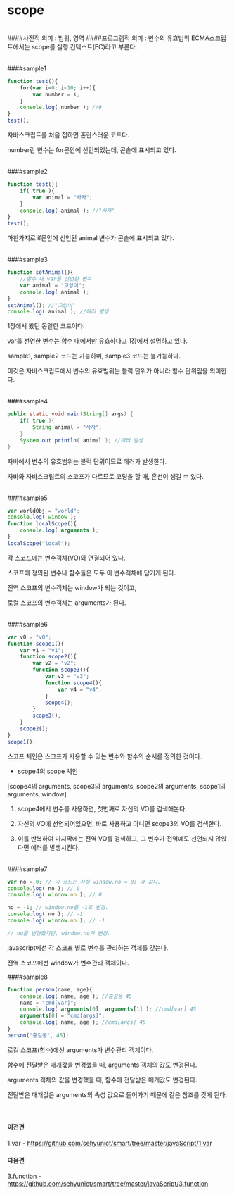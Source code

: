 # scope

<br/>
####사전적 의미 : 범위, 영역
####프로그램적 의미 : 변수의 유효범위
ECMA스크립트에서는 scope를 실행 컨텍스트(EC)라고 부른다.
<br/><br/>

####sample1
```javascript
function test(){
	for(var i=0; i<10; i++){
		var number = i;
	}
	console.log( number ); //9
}
test();
```
자바스크립트를 처음 접하면 혼란스러운 코드다.

number란 변수는 for문안에 선언되었는데, 콘솔에 표시되고 있다. 
<br/><br/>

####sample2
```javascript
function test(){
	if( true ){
		var animal = "사자";
	}
	console.log( animal ); //"사자"
}
test();
```
마찬가지로 if문안에 선언된 animal 변수가 콘솔에 표시되고 있다.
<br/><br/>

####sample3
```javascript
function setAnimal(){
	//함수 내 var를 선언한 변수
	var animal = "고앙이";
	console.log( animal );
}
setAnimal(); //"고양이"
console.log( animal ); //에러 발생
```
1장에서 봤던 동일한 코드이다.

var를 선언한 변수는 함수 내에서만 유효하다고 1장에서 설명하고 있다.

sample1, sample2 코드는 가능하며, sample3 코드는 불가능하다.

 이것은 자바스크립트에서 변수의 유효범위는 블럭 단위가 아니라 함수 단위임을 의미한다.
<br/><br/>

####sample4
```java
public static void main(String[] args) {
	if( true ){
		String animal = "사자";
	}
	System.out.println( animal ); //에러 발생
}
```
자바에서 변수의 유효범위는 블럭 단위이므로 에러가 발생한다.

자바와 자바스크립트의 스코프가 다르므로 코딩을 할 때, 혼선이 생길 수 있다.
<br/><br/>

####sample5
```javascript
var worldObj = "world";
console.log( window );
function localScope(){
	console.log( arguments );
}
localScope("local");
```
각 스코프에는 변수객체(VO)와 연결되어 있다.

스코프에 정의된 변수나 함수들은 모두 이 변수객체에 담기게 된다.
 
전역 스코프의 변수객체는 window가 되는 것이고,

로컬 스코프의 변수객체는 arguments가 된다.
<br/><br/>

####sample6
```javascript
var v0 = "v0";
function scope1(){
	var v1 = "v1"; 
	function scope2(){
		var v2 = "v2";
		function scope3(){
			var v3 = "v3";
			function scope4(){
				var v4 = "v4";
			}
			scope4();
		}
		scope3();
	}
	scope2();
}
scope1();
```
스코프 체인은 스코프가 사용할 수 있는 변수와 함수의 순서를 정의한 것이다.

- scope4의 scope 체인

[scope4의 arguments, scope3의 arguments, scope2의 arguments, scope1의 arguments, window]
<br>

1. scope4에서 변수를 사용하면, 첫번째로 자신의 VO를 검색해본다.

2. 자신의 VO에 선언되어있으면, 바로 사용하고 아니면 scope3의 VO를 검색한다.

3. 이를 반복하여 마지막에는 전역 VO를 검색하고, 그 변수가 전역에도 선언되지 않았다면 에러를 발생시킨다.
<br/><br/>

####sample7
```javascript
var no = 0; // 이 코드는 사실 window.no = 0; 과 같다.
console.log( no ); // 0
console.log( window.no ); // 0

no = -1; // window.no를 -1로 변경.
console.log( no ); // -1
console.log( window.no ); // -1

// no를 변경했지만, window.no가 변경.
```
javascript에선 각 스코프 별로 변수를 관리하는 객체를 갖는다.

전역 스코프에선 window가 변수관리 객체이다.

####sample8
```javascript
function person(name, age){
	console.log( name, age ); //홍길동 45
	name = "cmd[var]";
	console.log( arguments[0], arguments[1] ); //cmd[var] 45
	arguments[0] = "cmd[args]";
	console.log( name, age ); //cmd[args] 45
}
person("홍길동", 45);
```
로컬 스코프(함수)에선 arguments가 변수관리 객체이다.

함수에 전달받은 매개값을 변경했을 때, arguments 객체의 값도 변경된다.

arguments 객체의 값을 변경했을 때, 함수에 전달받은 매개값도 변경된다.

전달받은 매개값은 arguments의 속성 값으로 들어가기 때문에 같은 참조를 갖게 된다.
<br/><br/>
<br/>

#### 이전편 
1.var - https://github.com/sehyunict/smart/tree/master/javaScript/1.var
#### 다음편
3.function - https://github.com/sehyunict/smart/tree/master/javaScript/3.function

<br/>
<br/>
<br/>
<br/>